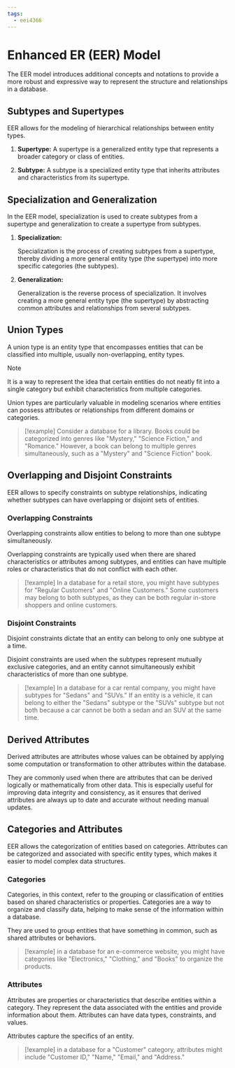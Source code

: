 ```yaml
---
tags:
  - eei4366
---
```

# Enhanced ER (EER) Model

The EER model introduces additional concepts and notations to provide a more robust and expressive way to represent the structure and relationships in a database.

## Subtypes and Supertypes

EER allows for the modeling of hierarchical relationships between entity types.

1. **Supertype:** A supertype is a generalized entity type that represents a broader category or class of entities.
    
2. **Subtype:** A subtype is a specialized entity type that inherits attributes and characteristics from its supertype.
## Specialization and Generalization

In the EER model, specialization is used to create subtypes from a supertype and generalization to create a supertype from subtypes. 

1. **Specialization:**
    
	Specialization is the process of creating subtypes from a supertype, thereby dividing a more general entity type (the supertype) into more specific categories (the subtypes).
        
2. **Generalization:**
    
    Generalization is the reverse process of specialization. It involves creating a more general entity type (the supertype) by abstracting common attributes and relationships from several subtypes.

## Union Types 

A union type is an entity type that encompasses entities that can be classified into multiple, usually non-overlapping, entity types. 

> [!note]
> It is a way to represent the idea that certain entities do not neatly fit into a single category but exhibit characteristics from multiple categories.

Union types are particularly valuable in modeling scenarios where entities can possess attributes or relationships from different domains or categories. 

> [!example]
> Consider a database for a library. Books could be categorized into genres like "Mystery," "Science Fiction," and "Romance." However, a book can belong to multiple genres simultaneously, such as a "Mystery" and "Science Fiction" book. 

## Overlapping and Disjoint Constraints 

EER allows to specify constraints on subtype relationships, indicating whether subtypes can have overlapping or disjoint sets of entities.

### Overlapping Constraints

Overlapping constraints allow entities to belong to more than one subtype simultaneously. 

Overlapping constraints are typically used when there are shared characteristics or attributes among subtypes, and entities can have multiple roles or characteristics that do not conflict with each other. 

> [!example] 
> In a database for a retail store, you might have subtypes for "Regular Customers" and "Online Customers." Some customers may belong to both subtypes, as they can be both regular in-store shoppers and online customers.

### Disjoint Constraints

Disjoint constraints dictate that an entity can belong to only one subtype at a time. 

Disjoint constraints are used when the subtypes represent mutually exclusive categories, and an entity cannot simultaneously exhibit characteristics of more than one subtype. 

>[!example]
>In a database for a car rental company, you might have subtypes for "Sedans" and "SUVs." If an entity is a vehicle, it can belong to either the "Sedans" subtype or the "SUVs" subtype but not both because a car cannot be both a sedan and an SUV at the same time.

## Derived Attributes 

Derived attributes are attributes whose values can be obtained by applying some computation or transformation to other attributes within the database.

They are commonly used when there are attributes that can be derived logically or mathematically from other data. This is especially useful for improving data integrity and consistency, as it ensures that derived attributes are always up to date and accurate without needing manual updates.

## Categories and Attributes

EER allows the categorization of entities based on categories. Attributes can be categorized and associated with specific entity types, which makes it easier to model complex data structures.

### Categories

Categories, in this context, refer to the grouping or classification of entities based on shared characteristics or properties. Categories are a way to organize and classify data, helping to make sense of the information within a database.
   
They are used to group entities that have something in common, such as shared attributes or behaviors. 

> [!example]
> in a database for an e-commerce website, you might have categories like "Electronics," "Clothing," and "Books" to organize the products.

### Attributes

Attributes are properties or characteristics that describe entities within a category. They represent the data associated with the entities and provide information about them. Attributes can have data types, constraints, and values.
   
Attributes capture the specifics of an entity. 

> [!example]
> in a database for a "Customer" category, attributes might include "Customer ID," "Name," "Email," and "Address."